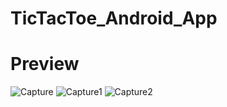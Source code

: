 # TicTacToe_Android_App

# Preview
![Capture](https://github.com/user-attachments/assets/41e40d2c-a730-4a85-9921-803c54d80daf)
![Capture1](https://github.com/user-attachments/assets/1ab13807-8721-45fa-963e-649978c276dc)
![Capture2](https://github.com/user-attachments/assets/1b5099a4-c24d-43eb-88f6-1beda33ba777)
